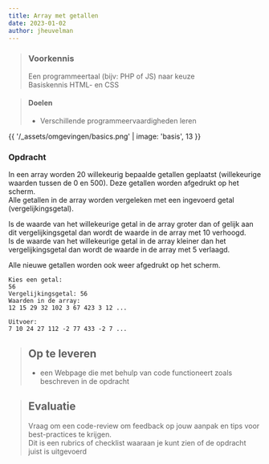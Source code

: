 ```yaml
---
title: Array met getallen
date: 2023-01-02
author: jheuvelman
---
```


> ### Voorkennis
> Een programmeertaal (bijv: PHP of JS) naar keuze<br>
> Basiskennis HTML- en CSS

> #### Doelen
> * Verschillende programmeervaardigheden leren

{{ '/_assets/omgevingen/basics.png'  | image: 'basis', 13 }}

### Opdracht
In een array worden 20 willekeurig bepaalde getallen geplaatst (willekeurige waarden tussen de 0 en 500). Deze getallen worden afgedrukt op het scherm.  
Alle getallen in de array worden vergeleken met een ingevoerd getal (vergelijkingsgetal).  
  
Is de waarde van het willekeurige getal in de array groter dan of gelijk aan dit vergelijkingsgetal dan wordt de waarde in de array met 10
verhoogd.  
Is de waarde van het willekeurige getal in de array kleiner dan het vergelijkingsgetal dan wordt de waarde in de array met 5 verlaagd.    

Alle nieuwe getallen worden ook weer afgedrukt op het scherm.

```shell
Kies een getal:
56
Vergelijkingsgetal: 56
Waarden in de array:
12 15 29 32 102 3 67 423 3 12 ...

Uitvoer:
7 10 24 27 112 -2 77 433 -2 7 ...

```


> ## Op te leveren
> * een Webpage die met behulp van code functioneert zoals beschreven in de opdracht

> ## Evaluatie
> Vraag om een code-review om feedback op jouw aanpak en tips voor best-practices te krijgen.<br>
> Dit is een rubrics of checklist waaraan je kunt zien of de opdracht juist is uitgevoerd

